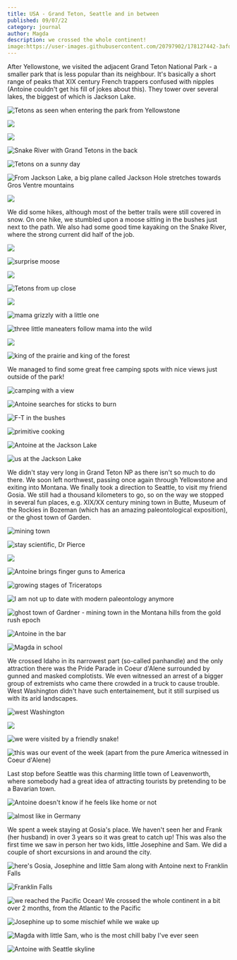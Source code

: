 ```yaml
---
title: USA - Grand Teton, Seattle and in between 
published: 09/07/22
category: journal
author: Magda
description: we crossed the whole continent!
image:https://user-images.githubusercontent.com/20797902/178127442-3afda7f6-b40e-41b1-9d47-061e85aa0b02.jpg
---
```


After Yellowstone, we visited the adjacent Grand Teton National Park - a smaller park that is less popular than its neighbour. It's basically a short range of peaks that XIX century French trappers confused with nipples (Antoine couldn't get his fill of jokes about this). They tower over several lakes, the biggest of which is Jackson Lake. 

![Tetons as seen when entering the park from Yellowstone](https://user-images.githubusercontent.com/20797902/178127435-8cceeaec-0fab-4eb0-aceb-00e8d933d26c.jpg)

![](https://user-images.githubusercontent.com/20797902/178127442-3afda7f6-b40e-41b1-9d47-061e85aa0b02.jpg)

![](https://user-images.githubusercontent.com/20797902/178127454-1e83ca64-69b1-4744-aaa5-1d21a9ee01ba.jpg)

![Snake River with Grand Tetons in the back](https://user-images.githubusercontent.com/20797902/178127458-e57f21a2-8165-4e8e-9780-04f0ce01e1cd.jpg)

![Tetons on a sunny day](https://user-images.githubusercontent.com/20797902/178127594-94df5bd6-904e-41a4-bb44-0905d6c65924.jpg)

![From Jackson Lake, a big plane called Jackson Hole stretches towards Gros Ventre mountains](https://user-images.githubusercontent.com/20797902/178127995-b531ce97-eff3-4d8b-8374-4084b429b29b.jpg)

![](https://user-images.githubusercontent.com/20797902/178127994-6d0e10a8-3426-4762-be46-0edeff140a23.jpg)

We did some hikes, although most of the better trails were still covered in snow. On one hike, we stumbled upon a moose sitting in the bushes just next to the path. We also had some good time kayaking on the Snake River, where the strong current did half of the job.

![](https://user-images.githubusercontent.com/20797902/178127600-0b0c5979-3fd6-4a12-a198-e2b9f4442b34.jpg)

![surprise moose](https://user-images.githubusercontent.com/20797902/178127615-7e5574d9-d509-4226-80a3-eecf7ef928be.jpg)

![](https://user-images.githubusercontent.com/20797902/178127936-bfdfca89-2551-43d4-9345-ed7dbfc1e66f.jpg)

![Tetons from up close](https://user-images.githubusercontent.com/20797902/178127937-2253e5a4-95cf-4dae-92e5-c7aa839caf7f.jpg)

![](https://user-images.githubusercontent.com/20797902/178127938-cfe394c7-0711-460c-be01-20f92626df52.jpg)

![mama grizzly with a little one](https://user-images.githubusercontent.com/20797902/178127939-90c23298-2a6e-4603-8068-4d32296e156d.jpg)

![three little maneaters follow mama into the wild](https://user-images.githubusercontent.com/20797902/178127942-59225d08-f545-495f-a185-9e5c2ffdfd7a.jpg)

![](https://user-images.githubusercontent.com/20797902/178128012-9fc6d4f2-beab-4904-a801-6954bd57a728.jpg)

![king of the prairie and king of the forest](https://user-images.githubusercontent.com/20797902/178128013-3ac4d1cc-9d78-4e53-ba03-d31fed519e4f.jpg)

We managed to find some great free camping spots with nice views just outside of the park!

![camping with a view](https://user-images.githubusercontent.com/20797902/178127613-a769458e-e4c4-4859-b603-8afaf24e301d.jpg)

![Antoine searches for sticks to burn](https://user-images.githubusercontent.com/20797902/178127585-ab976180-ee42-4768-a5f9-9695b5e4dc11.jpg)

![F-T in the bushes](https://user-images.githubusercontent.com/20797902/178127606-3f2bc336-8047-468c-b6e4-1c94dadc3964.jpg)

![primitive cooking](https://user-images.githubusercontent.com/20797902/178127618-3e65aa49-11f2-4c7e-a2e6-c5dd20a4e0d7.jpg)

![Antoine at the Jackson Lake](https://user-images.githubusercontent.com/20797902/178128023-2227f085-bdfb-4cf9-9451-f6833b0103b1.jpg)

![us at the Jackson Lake](https://user-images.githubusercontent.com/20797902/178128026-0b4f1f04-b3c0-4102-8910-fbebafbd6386.jpg)

We didn't stay very long in Grand Teton NP as there isn't so much to do there. We soon left northwest, passing once again through Yellowstone and exiting into Montana. We finally took a direction to Seattle, to visit my friend Gosia. We still had a thousand kilometers to go, so on the way we stopped in several fun places, e.g. XIX/XX century mining town in Butte, Museum of the Rockies in Bozeman (which has an amazing paleontological exposition), or the ghost town of Garden. 

![mining town](https://user-images.githubusercontent.com/20797902/178133008-3e3c2fd9-3d8d-42c3-ad6f-e64fe0e4d5d3.jpg)

![stay scientific, Dr Pierce](https://user-images.githubusercontent.com/20797902/178133011-4861543b-d361-4dc0-b787-893837133689.jpg)

![](https://user-images.githubusercontent.com/20797902/178133012-0ff7561b-7423-4de8-bded-d738a7ea95c9.jpg)

![Antoine brings finger guns to America](https://user-images.githubusercontent.com/20797902/178133013-2e56bb6c-1167-4d64-a77c-b14bff6d6a2c.jpg)

![growing stages of Triceratops](https://user-images.githubusercontent.com/20797902/178133295-a277250a-f09f-4927-9de8-50e376afd167.jpg)

![I am not up to date with modern paleontology anymore](https://user-images.githubusercontent.com/20797902/178133296-197f95b5-37b5-42b4-b83c-ad741e7761cc.jpg)

![ghost town of Gardner - mining town in the Montana hills from the gold rush epoch](https://user-images.githubusercontent.com/20797902/178133340-eb3f44ea-1952-4fd6-a10a-5cce03814915.jpg)

![Antoine in the bar](https://user-images.githubusercontent.com/20797902/178133333-af45d5c5-9f63-4724-9fee-a154f937bf5e.jpg)

![Magda in school](https://user-images.githubusercontent.com/20797902/178133337-a3282d8a-3b82-4849-800d-4aa3eb6e6422.jpg)

We crossed Idaho in its narrowest part (so-called panhandle) and the only attraction there was the Pride Parade in Coeur d'Alene surrounded by gunned and masked complotists. We even witnessed an arrest of a bigger group of extremists who came there crowded in a truck to cause trouble. West Washington didn't have such entertainement, but it still surpised us with its arid landscapes.

![west Washington](https://user-images.githubusercontent.com/20797902/178133661-c104b9c3-f7f4-4668-a083-6c8c05956dd1.jpg)

![](https://user-images.githubusercontent.com/20797902/178133662-ad86f955-ee59-45a5-8522-c20309c180f5.jpg)

![we were visited by a friendly snake!](https://user-images.githubusercontent.com/20797902/178133659-6f50a43f-e02b-4c45-9f32-874725be18e7.jpg)

![this was our event of the week (apart from the pure America witnessed in Coeur d'Alene)](https://user-images.githubusercontent.com/20797902/178133660-85215b06-40e7-4c5f-ba0d-14c3797112be.jpg)

Last stop before Seattle was this charming little town of Leavenworth, where somebody had a great idea of attracting tourists by pretending to be a Bavarian town. 

![Antoine doesn't know if he feels like home or not](https://user-images.githubusercontent.com/20797902/178133762-e17641ef-0581-4872-acd6-7025889c6d30.jpg)

![almost like in Germany](https://user-images.githubusercontent.com/20797902/178133766-9eece765-2f12-4e42-9dc3-bb16da4e6f47.jpg)

We spent a week staying at Gosia's place. We haven't seen her and Frank (her husband) in over 3 years so it was great to catch up! This was also the first time we saw in person her two kids, little Josephine and Sam. We did a couple of short excursions in and around the city.

![here's Gosia, Josephine and little Sam along with Antoine next to Franklin Falls](https://user-images.githubusercontent.com/20797902/178133867-85521c66-325f-435b-aafd-7fc464211fff.jpg)

![Franklin Falls](https://user-images.githubusercontent.com/20797902/178133866-3c4c050c-8299-4347-aa98-8fb6e0f67a07.jpg)

![we reached the Pacific Ocean! We crossed the whole continent in a bit over 2 months, from the Atlantic to the Pacific](https://user-images.githubusercontent.com/20797902/178133868-401e9701-d55c-4229-b253-485aa42ed9f6.jpg)

![Josephine up to some mischief while we wake up](https://user-images.githubusercontent.com/20797902/178133921-c7545c97-2d2d-45b8-b924-981fc9e12d15.jpg)

![Magda with little Sam, who is the most chill baby I've ever seen](https://user-images.githubusercontent.com/20797902/178133994-73695fb2-afa8-4b30-99ac-768abf113e83.jpg)

![Antoine with Seattle skyline](https://user-images.githubusercontent.com/20797902/178133871-f674922b-9829-4caf-82f1-4e5036008240.jpg)



